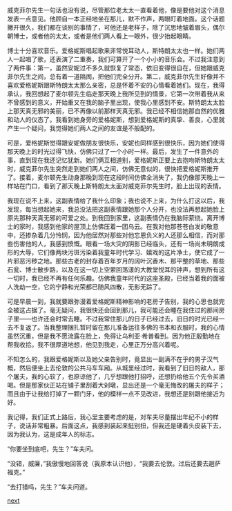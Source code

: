 
威克菲尔先生一句话也没有说，尽管那位老太太一直看着他，像是要他对这个消息发表一点意见。他顾自一本正经地坐在那儿，默不作声，两眼盯着地面。这个话题撇开很久，我们都在谈别的事情了，可他还是老样子，除了沉思地皱着眉头，偶尔朝博士，或者他的太太，或者是他们两人看上一眼外，很少抬起眼睛。

博士十分喜欢音乐。爱格妮斯唱起歌来非常悦耳动人，斯特朗太太也一样。她们两人一起唱了歌，还表演了二重奏，我们可算开了一个小小的音乐会。不过我注意到了两件事：第一，虽然安妮过不多久就恢复了常态，依旧变得很自在，但她跟威克菲尔先生之间，总有着一道隔阂，把他们完全分开。第二，威克菲尔先生好像并不喜欢爱格妮斯跟斯特朗太太那么亲密，总是怀着不安的心情看着她们。现在，我得承认，我回想起了麦尔顿先生临走那天晚上我所见到的情景，它第一次带着我从来不曾感到的意义，开始重又在我的脑子里出现，使我心里感到不安。斯特朗太太脸上那天真无邪的美丽，已不再像以前那样天真无邪。我已经不相信她那自然的优雅和动人的仪态了。我看到她身旁的爱格妮斯，想到爱格妮斯的真挚、善良，心里就产生一个疑问，我觉得她们两人之间的友谊是不般配的。

可是，爱格妮斯觉得跟安妮做朋友很快乐，安妮也同样感到很快乐，因为她们使得那天晚上的时光过得飞快，仿佛只过了一个小时一样。最后，发生了一件意外的事，直到现在我还记忆犹新。她们俩互相道别，爱格妮斯正要上去抱吻斯特朗太太时，威克菲尔先生突然走到她们两人之间，仿佛无意似的，很快把爱格妮斯推开了。接着，麦尔顿先生动身那晚到现在这段时间仿佛全消失了，我仍像那天晚上一样站在门口，看到了那天晚上斯特朗太太面对威克菲尔先生时，脸上出现的表情。

我现在说不上来，这副表情给了我什么印象；我也说不上来，为什么打这以后，我发现，每当想起她来，我总没法把这副表情跟她那个人分开，也没法再想起她脸上原先那种天真无邪的可爱之处。到我回到家里，这副表情仍在我脑际萦绕。离开博士的家时，我感到他家的屋顶上仿佛压着一团乌云。在我对他那苍苍白发的敬意中，还掺杂着几分怜悯，因为他居然对那些对他忘恩负义的人还那么相信，而对那些伤害他的人，我感到愤慨。眼看一场大灾的阴影已经临头，还有一场尚未明朗成形的大辱，它们像两块污斑污染着我童年时代学习、嬉戏的这片净土，使它成了一片邪恶污秽之地。那些古老的封存着百年岁月的阔叶沉香木、那平整的草地、那些石瓮、博士散步路，以及在这一切上空萦回荡漾的大教堂悦耳的钟声，想到所有这一切时，我已经不再有任何乐趣。仿佛我童年时代的这座圣殿，已经当着我的面被人洗劫一空，它的宁静和光荣都已随风四散，无影无踪了。

可是早晨一到，我就要跟弥漫着爱格妮斯精神影响的老房子告别，我的心思也就完全被这占据了。毫无疑问，我很快还会回到那儿，我可能还会睡在我住过的那间房子里——也许还会时常去睡。不过我常住那儿的日子已经过去，旧日的时光已经一去不复返了。当我整理捆扎暂时留在那儿准备运往多佛的书本和衣服时，我的心情虽然沉重，但是我不愿流露在脸上，免得让乌利亚·希普看到。因为他正殷勤地在帮我收拾。我不很厚道地想，他见到我走，心里正万分高兴着呢。

不知怎么的，我跟爱格妮斯以及她父亲告别时，竟显出一副满不在乎的男子汉气概，然后便坐上去伦敦的公共马车车厢。从城里经过时，我看到了旧日的敌人，那个屠夫，我的心软了，也原谅他了，几乎想跟他打招呼，还想扔给他五个先令买酒喝。但是那家伙正站在铺子里刮着大剁墩，显出还是一个毫无悔改的屠夫的样子；而且由于让我给打掉了一颗门牙，他的模样一点不见改进，我想还是别跟他接近为好。

我记得，我们正式上路后，我心里主要考虑的是，对车夫尽量摆出年纪不小的样子，说话非常粗暴。后面这点，我感到装起来挺别扭，但我还是硬着头皮装下去，因为我认为，这是成年人的标志。

“你要坐到底吧，先生？”车夫问。

“没错，威廉，”我傲慢地回答说（我原本认识他），“我要去伦敦。过后还要去趟萨福克。”

“去打猎吗，先生？”车夫问道。

[next](page254)